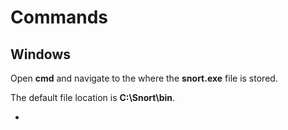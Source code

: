 # Commands
## Windows

Open **cmd** and navigate to the where the **snort.exe** file is stored.

The default file location is **C:\Snort\bin**.

- 
